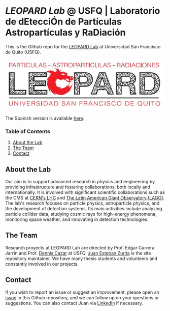 # *LEOPARD Lab* @ USFQ | Laboratorio de dEtecciÓn de Partículas Astropartículas y RaDiación  

This is the Github repo for the [LEOPARD Lab](https://www.usfq.edu.ec/es/grupos-de-investigacion/laboratorio-de-deteccion-de-particulas-astroparticulas-y-radiaciones) at Universidad San Francisco de Quito (USFQ). 

![](https://github.com/USFQ-Leopard/.github/blob/main/profile/img/leopard_logo.JPG)

The Spanish version is available [here](https://github.com/USFQ-Leopard/.github/blob/main/profile/README_SPANISH.md).

### Table of Contents
1. [About the Lab](#about-the-lab)
2. [The Team](#the-team)
3. [Contact](#contact)

## About the Lab
Our aim is to support advanced research in physics and engineering by providing infrastructure and fostering collaborations, both locally and internationally. It is involved with significant scientific collaborations such as the CMS at [CERN's LHC](https://home.cern/science/accelerators/large-hadron-collider) and [The Latin American Giant Observatory (LAGO)](http://lagoproject.net/index.html). The lab's research focuses on particle physics, astroparticle physics, and the development of detection systems. Its main activities include analyzing particle collider data, studying cosmic rays for high-energy phenomena, monitoring space weather, and innovating in detection technologies.

## The Team
Research proyects at LEOPARD Lab are directed by Prof. Edgar Carrera Jarrín and Prof. [Dennis Cazar](https://github.com/DennisCazar) at USFQ. [Juan Esteban Zurita](https://github.com/jezur) is the site repository maintainer. We have many thesis students and volunteers and  constantly involved in our projects. 

## Contact
If you wish to report an issue or suggest an improvement, please open an [issue](https://github.com/USFQ-Leopard/.github/issues) in this Github repository, and we can follow up on your questions or suggestions. You can also contact Juan via [LinkedIn](https://www.linkedin.com/in/jezurita) if necessary. 


<!--

**Here are some ideas to get you started:**

🙋‍♀️ A short introduction - what is your organization all about?
🌈 Contribution guidelines - how can the community get involved?
👩‍💻 Useful resources - where can the community find your docs? Is there anything else the community should know?
🍿 Fun facts - what does your team eat for breakfast?
🧙 Remember, you can do mighty things with the power of [Markdown](https://docs.github.com/github/writing-on-github/getting-started-with-writing-and-formatting-on-github/basic-writing-and-formatting-syntax)
-->
